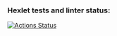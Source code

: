 ### Hexlet tests and linter status:
[![Actions Status](https://github.com/Neyghyw/python-project-52/workflows/hexlet-check/badge.svg)](https://github.com/Neyghyw/python-project-52/actions)